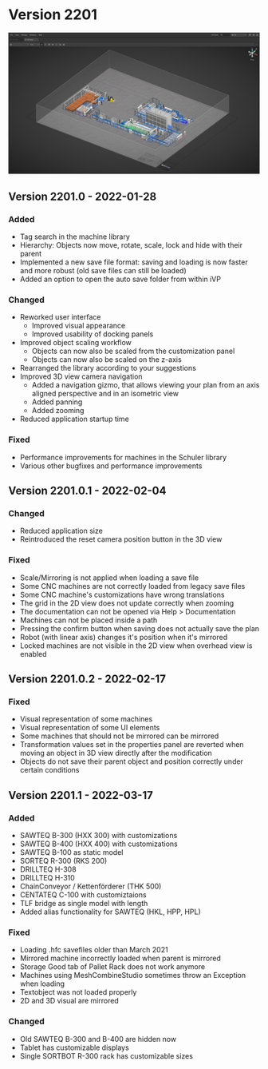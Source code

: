 # Version 2201

![](../../../.gitbook/assets/2201.jpg)

## Version 2201.0 - 2022-01-28

### Added

* Tag search in the machine library
* Hierarchy: Objects now move, rotate, scale, lock and hide with their parent
* Implemented a new save file format: saving and loading is now faster and more robust (old save files can still be loaded)
* Added an option to open the auto save folder from within iVP

### Changed

* Reworked user interface
  * Improved visual appearance
  * Improved usability of docking panels
* Improved object scaling workflow
  * Objects can now also be scaled from the customization panel
  * Objects can now also be scaled on the z-axis
* Rearranged the library according to your suggestions
* Improved 3D view camera navigation
  * Added a navigation gizmo, that allows viewing your plan from an axis aligned perspective and in an isometric view
  * Added panning
  * Added zooming
* Reduced application startup time

### Fixed

* Performance improvements for machines in the Schuler library
* Various other bugfixes and performance improvements

## Version 2201.0.1 - 2022-02-04

### Changed

* Reduced application size
* Reintroduced the reset camera position button in the 3D view

### Fixed

* Scale/Mirroring is not applied when loading a save file
* Some CNC machines are not correctly loaded from legacy save files
* Some CNC machine's customizations have wrong translations
* The grid in the 2D view does not update correctly when zooming
* The documentation can not be opened via Help > Documentation
* Machines can not be placed inside a path
* Pressing the confirm button when saving does not actually save the plan
* Robot (with linear axis) changes it's position when it's mirrored
* Locked machines are not visible in the 2D view when overhead view is enabled

## Version 2201.0.2 - 2022-02-17

### Fixed

* Visual representation of some machines
* Visual representation of some UI elements
* Some machines that should not be mirrored can be mirrored
* Transformation values set in the properties panel are reverted when moving an object in 3D view directly after the modification
* Objects do not save their parent object and position correctly under certain conditions

## Version 2201.1 - 2022-03-17

### Added

* SAWTEQ B-300 (HXX 300) with customizations
* SAWTEQ B-400 (HXX 400) with customizations
* SAWTEQ B-100 as static model
* SORTEQ R-300 (RKS 200)
* DRILLTEQ H-308
* DRILLTEQ H-310
* ChainConveyor / Kettenförderer (THK 500)
* CENTATEQ C-100 with customiztaions
* TLF bridge as single model with length
* Added alias functionality for SAWTEQ (HKL, HPP, HPL)

### Fixed

* Loading .hfc savefiles older than March 2021
* Mirrored machine incorrectly loaded when parent is mirrored
* Storage Good tab of Pallet Rack does not work anymore
* Machines using MeshCombineStudio sometimes throw an Exception when loading
* Textobject was not loaded properly
* 2D and 3D visual are mirrored

### Changed

* Old SAWTEQ B-300 and B-400 are hidden now
* Tablet has customizable displays
* Single SORTBOT R-300 rack has customizable sizes
